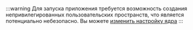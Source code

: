 :::warning
Для запуска приложения требуется возможность создания непривилегированных пользовательских пространств, что является потенциально небезопасно. Вы можете [изменить настройку ядра](/flatpak#запуск-приложении)
:::
